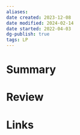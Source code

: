 ```yaml
---
aliases: 
date created: 2023-12-08
date modified: 2024-02-14
date started: 2022-04-03
dg-publish: true
tags: LP
---
```


# Summary

# Review

# Links
